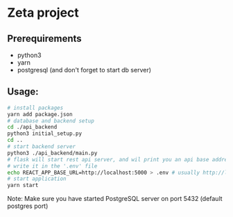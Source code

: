 # Zeta project
## Prerequirements
- python3
- yarn
- postgresql (and don't forget to start db server)

## Usage:
```bash
# install packages
yarn add package.json
# database and backend setup
cd ./api_backend
python3 initial_setup.py
cd ..
# start backend server
python3 ./api_backend/main.py
# flask will start rest api server, and wil print you an api base address, 
# write it in the '.env' file
echo REACT_APP_BASE_URL=http://localhost:5000 > .env # usually http://localhost:5000
# start application
yarn start
```

Note: Make sure you have started PostgreSQL server on port 5432 (default postgres port)
